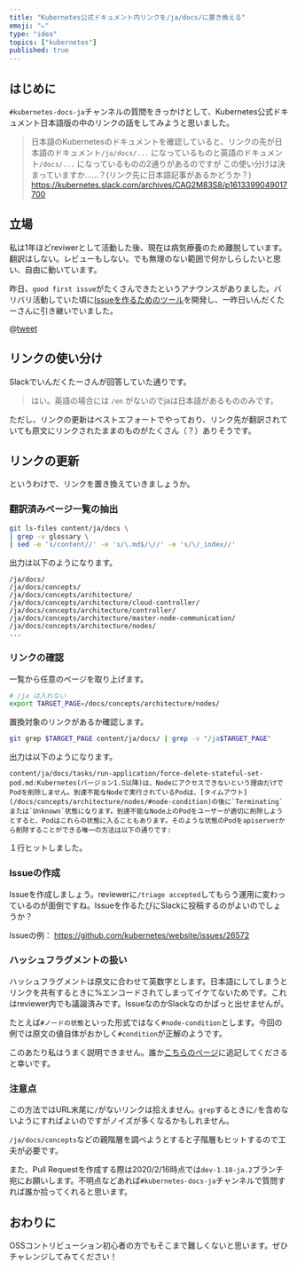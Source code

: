 ```yaml
---
title: "Kubernetes公式ドキュメント内リンクを/ja/docs/に置き換える"
emoji: "✏️"
type: "idea"
topics: ["kubernetes"]
published: true
---
```


## はじめに

`#kubernetes-docs-ja`チャンネルの質問をきっかけとして、Kubernetes公式ドキュメント日本語版の中のリンクの話をしてみようと思いました。

> 日本語のKubernetesのドキュメントを確認していると、リンクの先が日本語のドキュメント`/ja/docs/...` になっているものと英語のドキュメント`/docs/...` になっているものの2通りがあるのですが
この使い分けは決まっていますか……？(リンク先に日本語記事があるかどうか？)
https://kubernetes.slack.com/archives/CAG2M83S8/p1613399049017700

## 立場

私は1年ほどreviwerとして活動した後、現在は病気療養のため離脱しています。翻訳はしない。レビューもしない。でも無理のない範囲で何かしらしたいと思い、自由に動いています。

昨日、`good first issue`がたくさんできたというアナウンスがありました。バリバリ活動していた頃に[Issueを作るためのツール](https://github.com/oke-py/issue-creator)を開発し、一昨日いんだくたーさんに引き継いでいました。

@[tweet](https://twitter.com/_inductor_/status/1361288362238218242)

## リンクの使い分け

Slackでいんだくたーさんが回答していた通りです。

> はい。英語の場合には `/en` がないのでjaは日本語があるもののみです。

ただし、リンクの更新はベストエフォートでやっており、リンク先が翻訳されていても原文にリンクされたままのものがたくさん（？）ありそうです。

## リンクの更新

というわけで、リンクを置き換えていきましょうか。

### 翻訳済みページ一覧の抽出

```bash
git ls-files content/ja/docs \
| grep -v glossary \
| sed -e 's/content//' -e 's/\.md$/\//' -e 's/\/_index//'
```

出力は以下のようになります。

```console
/ja/docs/
/ja/docs/concepts/
/ja/docs/concepts/architecture/
/ja/docs/concepts/architecture/cloud-controller/
/ja/docs/concepts/architecture/controller/
/ja/docs/concepts/architecture/master-node-communication/
/ja/docs/concepts/architecture/nodes/
...
```

### リンクの確認

一覧から任意のページを取り上げます。

```bash
# /ja は入れない
export TARGET_PAGE=/docs/concepts/architecture/nodes/
```

置換対象のリンクがあるか確認します。

```bash
git grep $TARGET_PAGE content/ja/docs/ | grep -v "/ja$TARGET_PAGE"
```

出力は以下のようになります。

```console
content/ja/docs/tasks/run-application/force-delete-stateful-set-pod.md:Kubernetes(バージョン1.5以降)は、Nodeにアクセスできないという理由だけでPodを削除しません。到達不能なNodeで実行されているPodは、[タイムアウト](/docs/concepts/architecture/nodes/#node-condition)の後に`Terminating`または`Unknown`状態になります。到達不能なNode上のPodをユーザーが適切に削除しようとすると、Podはこれらの状態に入ることもあります。そのような状態のPodをapiserverから削除することができる唯一の方法は以下の通りです:
```

１行ヒットしました。

### Issueの作成

Issueを作成しましょう。reviewerに`/triage accepted`してもらう運用に変わっているのが面倒ですね。Issueを作るたびにSlackに投稿するのがよいのでしょうか？

Issueの例： https://github.com/kubernetes/website/issues/26572

### ハッシュフラグメントの扱い

ハッシュフラグメントは原文に合わせて英数字とします。日本語にしてしまうとリンクを共有するときに%エンコードされてしまってイケてないためです。これはreviewer内でも議論済みです。IssueなのかSlackなのかぱっと出せませんが。

たとえば`#ノードの状態`といった形式ではなく`#node-condition`とします。今回の例では原文の値自体がおかしく`#condition`が正解のようです。

このあたり私はうまく説明できません。誰か[こちらのページ](https://kubernetes.io/ja/docs/contribute/localization/)に追記してくださると幸いです。

### 注意点

この方法ではURL末尾に`/`がないリンクは拾えません。`grep`するときに`/`を含めないようにすればよいのですがノイズが多くなるかもしれません。

`/ja/docs/concepts`などの親階層を調べようとすると子階層もヒットするので工夫が必要です。

また、Pull Requestを作成する際は2020/2/16時点では`dev-1.18-ja.2`ブランチ宛にお願いします。不明点などあれば`#kubernetes-docs-ja`チャンネルで質問すれば誰か拾ってくれると思います。

## おわりに

OSSコントリビューション初心者の方でもそこまで難しくないと思います。ぜひチャレンジしてみてください！

